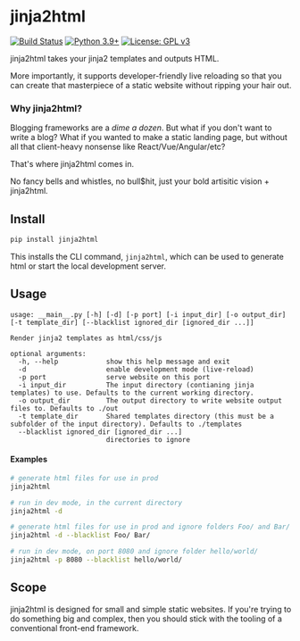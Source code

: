 # jinja2html
[![Build Status](https://github.com/fastily/jinja2html/workflows/build/badge.svg)](#)
[![Python 3.9+](https://upload.wikimedia.org/wikipedia/commons/4/4f/Blue_Python_3.9%2B_Shield_Badge.svg)](https://www.python.org)
[![License: GPL v3](https://upload.wikimedia.org/wikipedia/commons/8/86/GPL_v3_Blue_Badge.svg)](https://www.gnu.org/licenses/gpl-3.0.en.html)

jinja2html takes your jinja2 templates and outputs HTML.

More importantly, it supports developer-friendly live reloading so that you can create that masterpiece of a static website without ripping your hair out.

### Why jinja2html?

Blogging frameworks are a *dime a dozen*.  But what if you don't want to write a blog?  What if you wanted to make a static landing page, but without all that client-heavy nonsense like React/Vue/Angular/etc?  

That's where jinja2html comes in.

No fancy bells and whistles, no bull$hit, just your bold artisitic vision + jinja2html.

## Install
```bash
pip install jinja2html
```

This installs the CLI command, `jinja2html`, which can be used to generate html or start the local development server.

## Usage
```
usage: __main__.py [-h] [-d] [-p port] [-i input_dir] [-o output_dir] [-t template_dir] [--blacklist ignored_dir [ignored_dir ...]]

Render jinja2 templates as html/css/js

optional arguments:
  -h, --help            show this help message and exit
  -d                    enable development mode (live-reload)
  -p port               serve website on this port
  -i input_dir          The input directory (contianing jinja templates) to use. Defaults to the current working directory.
  -o output_dir         The output directory to write website output files to. Defaults to ./out
  -t template_dir       Shared templates directory (this must be a subfolder of the input directory). Defaults to ./templates
  --blacklist ignored_dir [ignored_dir ...]
                        directories to ignore
```

#### Examples
```bash
# generate html files for use in prod
jinja2html

# run in dev mode, in the current directory
jinja2html -d

# generate html files for use in prod and ignore folders Foo/ and Bar/
jinja2html -d --blacklist Foo/ Bar/

# run in dev mode, on port 8080 and ignore folder hello/world/
jinja2html -p 8080 --blacklist hello/world/
```

## Scope
jinja2html is designed for small and simple static websites.  If you're trying to do something big and complex, then you should stick with the tooling of a conventional front-end framework.